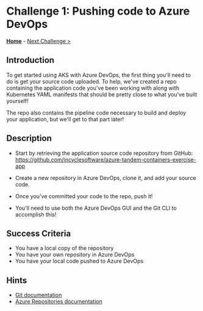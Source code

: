 # Challenge 1: Pushing code to Azure DevOps

**[Home](../README.md)** - [Next Challenge >](./02-connectingtoazure.md)

## Introduction

To get started using AKS with Azure DevOps, the first thing you'll need to do is get your source code uploaded. To help, we've created a repo containing the application code you've been working with along with Kubernetes YAML manifests that should be pretty close to what you've built yourself!

The repo also contains the pipeline code necessary to build and deploy your application, but we'll get to that part later!

## Description
- Start by retrieving the application source code repository from GitHub:
https://github.com/incyclesoftware/azure-tandem-containers-exercise-app

- Create a new repository in Azure DevOps, clone it, and add your source code.

- Once you've committed your code to the repo, push it!

- You'll need to use both the Azure DevOps GUI and the Git CLI to accomplish this!

## Success Criteria

- You have a local copy of the repository
- You have your own repository in Azure DevOps
- You have your local code pushed to Azure DevOps

## Hints
- [Git documentation](https://git-scm.com/doc)
- [Azure Repositories documentation](https://docs.microsoft.com/en-us/azure/devops/repos/?view=azure-devops)